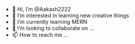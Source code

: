 - 👋 Hi, I’m @Aakash2222
- 👀 I’m interested in learning new creative things
- 🌱 I’m currently learning MERN
- 💞️ I’m looking to collaborate on ...
- 📫 How to reach me ...

<!---
Aakash2222/Aakash2222 is a ✨ special ✨ repository because its `README.md` (this file) appears on your GitHub profile.
You can click the Preview link to take a look at your changes.
--->
